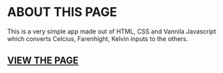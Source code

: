 # ABOUT THIS PAGE

This is a very simple app made out of HTML, CSS and Vannila Javascript which converts Celcius, Farenhight, Kelvin inputs to the others.

## [VIEW THE PAGE](https://ayushmanbilasthakur.github.io/TEMPConverter/)
